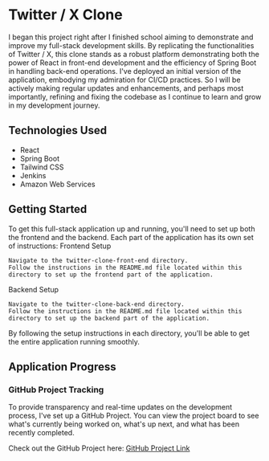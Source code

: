 # Twitter / X Clone

I began this project right after I finished school aiming to demonstrate and improve my full-stack development skills. By replicating the functionalities of Twitter / X, this clone stands as a robust platform demonstrating both the power of React in front-end development and the efficiency of Spring Boot in handling back-end operations. I've deployed an initial version of the application, embodying my admiration for CI/CD practices. So I will be actively making regular updates and enhancements, and perhaps most importantly, refining and fixing the codebase as I continue to learn and grow in my development journey.

## Technologies Used

- React
- Spring Boot
- Tailwind CSS
- Jenkins
- Amazon Web Services

## Getting Started

To get this full-stack application up and running, you'll need to set up both the frontend and the backend. Each part of the application has its own set of instructions:
Frontend Setup

    Navigate to the twitter-clone-front-end directory.
    Follow the instructions in the README.md file located within this directory to set up the frontend part of the application.

Backend Setup

    Navigate to the twitter-clone-back-end directory.
    Follow the instructions in the README.md file located within this directory to set up the backend part of the application.

By following the setup instructions in each directory, you'll be able to get the entire application running smoothly.

## Application Progress

### GitHub Project Tracking

To provide transparency and real-time updates on the development process, I've set up a GitHub Project. You can view the project board to see what's currently being worked on, what's up next, and what has been recently completed.

Check out the GitHub Project here: [GitHub Project Link](https://github.com/users/VenkaSri/projects/2/views/2)
